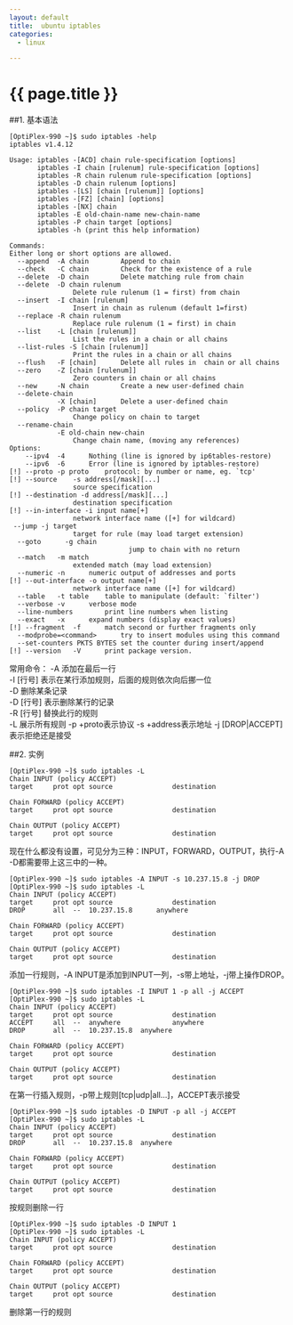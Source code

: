 ```yaml
---
layout: default
title:  ubuntu iptables
categories:
  - linux

---
```

# {{ page.title }}

##1. 基本语法

	[OptiPlex-990 ~]$ sudo iptables -help
	iptables v1.4.12
	
	Usage: iptables -[ACD] chain rule-specification [options]
	       iptables -I chain [rulenum] rule-specification [options]
	       iptables -R chain rulenum rule-specification [options]
	       iptables -D chain rulenum [options]
	       iptables -[LS] [chain [rulenum]] [options]
	       iptables -[FZ] [chain] [options]
	       iptables -[NX] chain
	       iptables -E old-chain-name new-chain-name
	       iptables -P chain target [options]
	       iptables -h (print this help information)
	
	Commands:
	Either long or short options are allowed.
	  --append  -A chain		Append to chain
	  --check   -C chain		Check for the existence of a rule
	  --delete  -D chain		Delete matching rule from chain
	  --delete  -D chain rulenum
					Delete rule rulenum (1 = first) from chain
	  --insert  -I chain [rulenum]
					Insert in chain as rulenum (default 1=first)
	  --replace -R chain rulenum
					Replace rule rulenum (1 = first) in chain
	  --list    -L [chain [rulenum]]
					List the rules in a chain or all chains
	  --list-rules -S [chain [rulenum]]
					Print the rules in a chain or all chains
	  --flush   -F [chain]		Delete all rules in  chain or all chains
	  --zero    -Z [chain [rulenum]]
					Zero counters in chain or all chains
	  --new     -N chain		Create a new user-defined chain
	  --delete-chain
	            -X [chain]		Delete a user-defined chain
	  --policy  -P chain target
					Change policy on chain to target
	  --rename-chain
	            -E old-chain new-chain
					Change chain name, (moving any references)
	Options:
	    --ipv4	-4		Nothing (line is ignored by ip6tables-restore)
	    --ipv6	-6		Error (line is ignored by iptables-restore)
	[!] --proto	-p proto	protocol: by number or name, eg. `tcp'
	[!] --source	-s address[/mask][...]
					source specification
	[!] --destination -d address[/mask][...]
					destination specification
	[!] --in-interface -i input name[+]
					network interface name ([+] for wildcard)
	 --jump	-j target
					target for rule (may load target extension)
	  --goto      -g chain
	                              jump to chain with no return
	  --match	-m match
					extended match (may load extension)
	  --numeric	-n		numeric output of addresses and ports
	[!] --out-interface -o output name[+]
					network interface name ([+] for wildcard)
	  --table	-t table	table to manipulate (default: `filter')
	  --verbose	-v		verbose mode
	  --line-numbers		print line numbers when listing
	  --exact	-x		expand numbers (display exact values)
	[!] --fragment	-f		match second or further fragments only
	  --modprobe=<command>		try to insert modules using this command
	  --set-counters PKTS BYTES	set the counter during insert/append
	[!] --version	-V		print package version.
	

常用命令：
-A  添加在最后一行<br>
-I [行号] 表示在某行添加规则，后面的规则依次向后挪一位<br>
-D  删除某条记录<br>
-D [行号] 表示删除某行的记录<br>
-R [行号]  替换此行的规则<br>
-L 展示所有规则
-p +proto表示协议
-s +address表示地址
-j [DROP|ACCEPT] 表示拒绝还是接受

##2. 实例

	[OptiPlex-990 ~]$ sudo iptables -L
	Chain INPUT (policy ACCEPT)
	target     prot opt source               destination         
	
	Chain FORWARD (policy ACCEPT)
	target     prot opt source               destination         
	
	Chain OUTPUT (policy ACCEPT)
	target     prot opt source               destination    	

现在什么都没有设置，可见分为三种：INPUT，FORWARD，OUTPUT，执行-A -D都需要带上这三中的一种。

	[OptiPlex-990 ~]$ sudo iptables -A INPUT -s 10.237.15.8 -j DROP
	[OptiPlex-990 ~]$ sudo iptables -L
	Chain INPUT (policy ACCEPT)
	target     prot opt source               destination         
	DROP       all  --  10.237.15.8      anywhere            
	
	Chain FORWARD (policy ACCEPT)
	target     prot opt source               destination         
	
	Chain OUTPUT (policy ACCEPT)
	target     prot opt source               destination  

添加一行规则，-A INPUT是添加到INPUT一列，-s带上地址，-j带上操作DROP。

	[OptiPlex-990 ~]$ sudo iptables -I INPUT 1 -p all -j ACCEPT
	[OptiPlex-990 ~]$ sudo iptables -L
	Chain INPUT (policy ACCEPT)
	target     prot opt source               destination         
	ACCEPT     all  --  anywhere             anywhere            
	DROP       all  --  10.237.15.8  anywhere            
	
	Chain FORWARD (policy ACCEPT)
	target     prot opt source               destination         
	
	Chain OUTPUT (policy ACCEPT)
	target     prot opt source               destination   

在第一行插入规则，-p带上规则[tcp|udp|all...]，ACCEPT表示接受

	[OptiPlex-990 ~]$ sudo iptables -D INPUT -p all -j ACCEPT
	[OptiPlex-990 ~]$ sudo iptables -L
	Chain INPUT (policy ACCEPT)
	target     prot opt source               destination         
	DROP       all  --  10.237.15.8  anywhere            
	
	Chain FORWARD (policy ACCEPT)
	target     prot opt source               destination         
	
	Chain OUTPUT (policy ACCEPT)
	target     prot opt source               destination  

按规则删除一行

	[OptiPlex-990 ~]$ sudo iptables -D INPUT 1
	[OptiPlex-990 ~]$ sudo iptables -L
	Chain INPUT (policy ACCEPT)
	target     prot opt source               destination         
	
	Chain FORWARD (policy ACCEPT)
	target     prot opt source               destination         
	
	Chain OUTPUT (policy ACCEPT)
	target     prot opt source               destination 

删除第一行的规则


